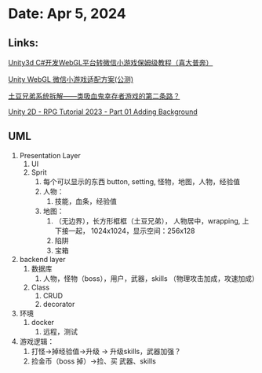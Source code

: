 # Date: Apr 5, 2024

## Links:
[Unity3d C#开发WebGL平台转微信小游戏保姆级教程（喜大普奔）](https://blog.csdn.net/qq_33789001/article/details/124200300)

[Unity WebGL 微信小游戏适配方案(公测)](https://github.com/wechat-miniprogram/minigame-unity-webgl-transform?tab=readme-ov-file)

[土豆兄弟系统拆解——类吸血鬼幸存者游戏的第二条路？](https://www.bilibili.com/read/cv28580263/)

[Unity 2D - RPG Tutorial 2023 - Part 01 Adding Background](https://www.youtube.com/watch?v=Ts9JzLo6zII&list=PLy1Xj-4F5G_cytIH8by-bZ9TVj5qKMlZn&index=1)

## UML
1. Presentation Layer
   1. UI
   2. Sprit
      1. 每个可以显示的东西 button, setting, 怪物，地图，人物，经验值
      2. 人物：
         1. 技能，血条，经验值
      3. 地图：
         1. （无边界），长方形框框（土豆兄弟），   人物居中，wrapping, 上下接一起，   1024x1024，显示空间：256x128
         2. 陷阱
         3. 宝箱
2. backend layer
   1. 数据库
      1. 人物，怪物（boss），用户，武器，skills （物理攻击加成，攻速加成）
   2. Class
      1. CRUD
      2. decorator
3. 环境
   1. docker
      1. 远程，测试
4. 游戏逻辑：
   1. 打怪->掉经验值->升级 -> 升级skills，武器加强？
   2. 捡金币（boss 掉）->捡、买 武器、skills

